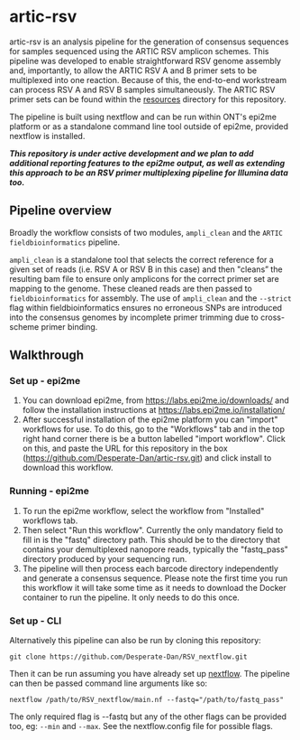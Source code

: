 # artic-rsv
artic-rsv is an analysis pipeline for the generation of consensus sequences for samples sequenced using the ARTIC RSV amplicon schemes. This pipeline was developed to enable straightforward RSV genome assembly and, importantly, to allow the ARTIC RSV A and B primer sets to be multiplexed into one reaction. Because of this, the end-to-end workstream can process RSV A and RSV B samples simultaneously. The ARTIC RSV primer sets can be found within the [resources](https://github.com/Desperate-Dan/artic-rsv/tree/main/resources) directory for this repository.

The pipeline is built using nextflow and can be run within ONT's epi2me platform or as a standalone command line tool outside of epi2me, provided nextflow is installed. 

***This repository is under active development and we plan to add additional reporting features to the epi2me output, as well as extending this approach to be an RSV primer multiplexing pipeline for Illumina data too.***

## Pipeline overview
Broadly the workflow consists of two modules, `ampli_clean` and the `ARTIC fieldbioinformatics` pipeline. 

`ampli_clean` is a standalone tool that selects the correct reference for a given set of reads (i.e. RSV A or RSV B in this case) and then "cleans” the resulting bam file to ensure only amplicons for the correct primer set are mapping to the genome. These cleaned reads are then passed to `fieldbioinformatics` for assembly. The use of `ampli_clean` and the `--strict` flag within fieldbioinformatics ensures no erroneous SNPs are introduced into the consensus genomes by incomplete primer trimming due to cross-scheme primer binding.

## Walkthrough

### Set up - epi2me
1.	You can download epi2me, from https://labs.epi2me.io/downloads/ and follow the installation instructions at https://labs.epi2me.io/installation/
2.	After successful installation of the epi2me platform you can "import" workflows for use. To do this, go to the "Workflows" tab and in the top right hand corner there is be a button labelled "import workflow". Click on this, and paste the URL for this repository in the box (https://github.com/Desperate-Dan/artic-rsv.git) and click install to download this workflow.

### Running - epi2me
1.	To run the epi2me workflow, select the workflow from "Installed" workflows tab. 
2.	Then select "Run this workflow". Currently the only mandatory field to fill in is the "fastq" directory path. This should be to the directory that contains your demultiplexed nanopore reads, typically the "fastq_pass" directory produced by your sequencing run. 
3.	The pipeline will then process each barcode directory independently and generate a consensus sequence.
Please note the first time you run this workflow it will take some time as it needs to download the Docker container to run the pipeline. It only needs to do this once.

### Set up - CLI
Alternatively this pipeline can also be run by cloning this repository:

`git clone https://github.com/Desperate-Dan/RSV_nextflow.git`

Then it can be run assuming you have already set up [nextflow](https://www.nextflow.io/). The pipeline can then be passed command line arguments like so:

`nextflow /path/to/RSV_nextflow/main.nf --fastq="/path/to/fastq_pass"`

The only required flag is --fastq but any of the other flags can be provided too, eg: `--min` and `--max`. See the nextflow.config file for possible flags.
